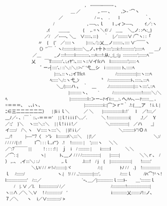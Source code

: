 <font face="MS PGothic">
　　　　　　　　　　　　　　　　　　 ,　-――--――- ､
　　　　　　　　　　　　　　　＿ ／　　　　,. -― ､　 　 ,＞‐ ¨⌒ヽ
　　　　　　　　　　　 　／　　　　　　　 / -‐ 、　 .　　l　 　　　 　 ｀､
　　　　　　 　 　 　 　/ 　　　　　　　 , ―-､､ｌ　　l .,ィ＞―-､ 　　 ｲ／:ヽ
　　 　 　 　　 　 　 ,ｲ　　＿＿_　　　{ 　,. =ヽ＼ｲ/ ./　＿_　 ＼_ノ: :へ:_}
　　　　　　　　　／/　／-―-､ ＼_　∨:::::､:::}　 ｀　|／::::::::∨ /⌒ヽ: :「
　　　　　 　 　〃　{　{′　／:::::ヽ 　　 |:::::､:';:乂＿ノ::::::::､:::: ∨´￣￣ヽ
　　　　　　　 （〉'´￣ ｀ヽ/:::::::::i::::::＼_ノ､ｬ十ト::::';:::i::!::::::::::';:::::ﾍ 　　＿ﾉ
　　　　 　　／＿　　　_ノ:::!:::::::l:::::::::::､:::ﾊ::::!:从:_:|_:|」::::::::::::';::::::ﾍ￣
　　　　　　乂　　￣Τ:::::::::'､:,ｨﾔ":､::::ヽ::∨イfcハ　l::::::::::::::';::::: ﾍ
　　　　　　　　ﾞ ー‐┤::::'､: ::＼::＼::>‐'´ ′弋__シ　i :::::::::::: ﾄ､:::::ﾍ
　　　　　　　　　　　 |::::､::ヽ､;イTfcﾊ　　 　 　 　 　/::::::::::::::::|:::ヽ::::ﾍ
　　　　　 　 　 　 　 ﾍ:::::＼/::ヽ弋_ﾝ　　　 　 〝　/::::::::::::::::::ﾄ､:::::､:::ﾍ
　　　　　　　　　 　 　 ＼_/|:::::ハ 〟　｀　__　 　 ./::::::::::::::::::::|:::ヽ::::'､::ﾍ
　　　　　　　　　　 　 　　　|::::::::::ヽ、　　 `　　　/:::::::::::::::::::::::!:::::::＼:＼ﾍ
　　　　　　　　　 　 　 　 　|::::::::::::::l::＞ー--ｧイi:::＿:, へ,ﾍﾍ-､―ｧ::::::＿ ,　=＝＝＝､
　､､iヽ、　　　　　　　　　　|:::::::::::::::i::|⌒＞ｒ'"｀ .!:{＿_ア　! i. l. |ﾆ∈三二二二二二二）
　| |li i ｌ＼ 　　　／ ＼　　|::::::::::::::::l::!´ 　 l　 ／!:::／　　　　__ﾉ／- 、:￣｀::､‐＝＝＝'
　| |ｌ! i i i l＼.／.　　　 ＼ !:::::::::::::::::i|　　 ,!／　 Y　　 　 ／:;'　}＼　 ヽ::::＼::＼
　| |ｌ! i i i !／　　　　　 　 ＼:::::::::::::::|　／ハ　　_|　　 イ:::::/　/＼ ヽ　∨:::::ヽ::::＼
　| |i! i i／　 　 　 　 　 　 　 ＼:::::::::ﾄ"/Ｏ ﾊ＿/!　　　|-―'"7〈　>"ﾚ　l::::::::ﾊ＼:::＼
　| |!／　　　　　　　　　　　　　 ＼:/ / / / / /{::!　　　l⌒: : :ｌ,.r'"〉 .!　 !::::::::: |　 ';:::::ヽ
　 ＼＼　　　　　　　　　　　　　 ／¨:7￣￣￣ | | 　 　 ! : : : :! |　ｊ　i　/ ::::::::: |　　i:::::::l
　　　＼＼　　　　　 　　　　　／⌒: :|　　　　　ヽ|　　　 ﾄ､__ノ / / / /:::::::::::::::|　　|:::::::|
　　　　 ＼＼ｒ､　/ ） ,..、　,イ:::＼: :./ 　 　 　 　,.ｌ　　　 .l::::!　/ j　{　|:::::::::::::::::|　　!:::::::'
　　　　　　＼い/ / / 〃!-/::::::::|:ヾ　　　　　　/::|　　　　ﾄﾉ / /　.}　!::::::::::::::: ｌ　 /::::::/
　　　　　　　 ヽ.|　!/ / / .,':::::::::::|::::',　　 　 　/:::::ｌ 　 　 /iﾍ⌒!^ヽ!　l:::::::::::::::::'　/:::／
　　　　　　　　　`ｰ､＿／|:::::::::::::ｌ:::::ﾄ-　　＿'::::::::ｌ 　　/　|. ∨ ／l.　l::::::::::::::/ /／
　　　　　　　　　　 /:::::::::::!:::::::::::::::::::|　　　　 ヽ:::∧ ／＼ ＼∨　 ! /::::::::::::/　′
　　　　　　　 　 　 i::::::::::::乂:::::::ﾉ!::ノ､　　　　　７／＼　　ヽ　 i／∨:::::::::::/
</font>>